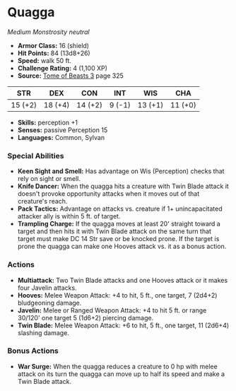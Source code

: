 # Quagga

*Medium* *Monstrosity* *neutral*

- **Armor Class:** 16 (shield)
- **Hit Points:** 84 (13d8+26)
- **Speed:** walk 50 ft.
- **Challenge Rating:** 4 (1,100 XP)
- **Source:** [Tome of Beasts 3](https://koboldpress.com/kpstore/product/tome-of-beasts-3-for-5th-edition/) page 325

| STR | DEX | CON | INT | WIS | CHA |
| --- | --- | --- | --- | --- | --- |
| 15 (+2) | 18 (+4) | 14 (+2) | 9 (-1) | 13 (+1) | 11 (+0) |

- **Skills:** perception +1
- **Senses:** passive Perception 15
- **Languages:** Common, Sylvan

### Special Abilities

- **Keen Sight and Smell:** Has advantage on Wis (Perception) checks that rely on sight or smell.
- **Knife Dancer:** When the quagga hits a creature with Twin Blade attack it doesn't provoke opportunity attacks when it moves out of that creature's reach.
- **Pack Tactics:** Advantage on attacks vs. creature if 1+ unincapacitated attacker ally is within 5 ft. of target.
- **Trampling Charge:** If the quagga moves at least 20' straight toward a target and then hits it with Twin Blade attack on the same turn that target must make DC 14 Str save or be knocked prone. If the target is prone the quagga can make one Hooves attack vs. it as a bonus action.

### Actions

- **Multiattack:** Two Twin Blade attacks and one Hooves attack or it makes four Javelin attacks.
- **Hooves:** Melee Weapon Attack: +4 to hit, 5 ft., one target, 7 (2d4+2) bludgeoning damage.
- **Javelin:** Melee or Ranged Weapon Attack: +4 to hit 5 ft. or range 30/120' one target 5 (1d6+2) piercing damage.
- **Twin Blade:** Melee Weapon Attack: +6 to hit, 5 ft., one target, 11 (2d6+4) slashing damage.

### Bonus Actions

- **War Surge:** When the quagga reduces a creature to 0 hp with melee attack on its turn the quagga can move up to half its speed and make a Twin Blade attack.


